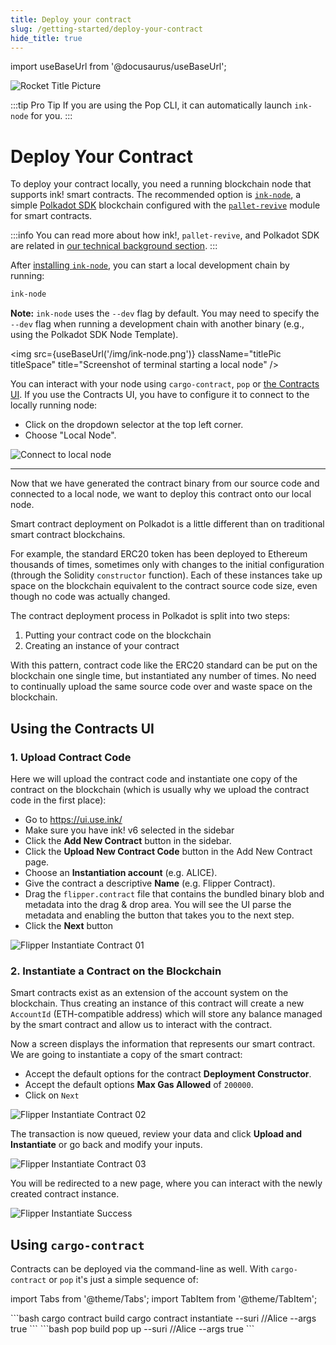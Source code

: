 ```yaml
---
title: Deploy your contract
slug: /getting-started/deploy-your-contract
hide_title: true
---
```


import useBaseUrl from '@docusaurus/useBaseUrl';

![Rocket Title Picture](/img/title/rocket.svg)

:::tip Pro Tip
If you are using the Pop CLI, it can automatically launch `ink-node` for you.
:::

# Deploy Your Contract

To deploy your contract locally, you need a running blockchain node that supports ink! smart contracts. The recommended option is [`ink-node`](https://github.com/use-ink/ink-node), a simple [Polkadot SDK](https://polkadot.com/platform/sdk) blockchain configured with the [`pallet-revive`](https://github.com/paritytech/polkadot-sdk/tree/master/substrate/frame/revive) module for smart contracts.

:::info
You can read more about how ink!, `pallet-revive`, and Polkadot SDK are related in [our technical background section](../background/polkadot-sdk.md).
:::

After [installing `ink-node`](./setup.md#installing-ink-node), you can start a local development chain by running:

```bash
ink-node
```

**Note:** `ink-node` uses the `--dev` flag by default. You may need to specify the `--dev` flag when running a development chain with another binary (e.g., using the Polkadot SDK Node Template).

<img src={useBaseUrl('/img/ink-node.png')} className="titlePic titleSpace" title="Screenshot of terminal starting a local node" />

You can interact with your node using `cargo-contract`, `pop` or [the Contracts UI](https://ui.use.ink/). If you use the Contracts UI, you have to configure it to connect to the locally running node:

- Click on the dropdown selector at the top left corner.
- Choose "Local Node".

![Connect to local node](/img/contracts-ui-local-node.png)

---

Now that we have generated the contract binary from our source code and connected to a local node, we want to deploy this contract onto our local node.

Smart contract deployment on Polkadot is a little different than on traditional smart contract blockchains.

For example, the standard ERC20 token has been deployed to Ethereum thousands of times, sometimes only with changes to the initial configuration (through the Solidity `constructor` function). Each of these instances take up space on the blockchain equivalent to the contract source code size, even though no code was actually changed.

The contract deployment process in Polkadot is split into two steps:

1. Putting your contract code on the blockchain
2. Creating an instance of your contract

With this pattern, contract code like the ERC20 standard can be put on the blockchain one single time, but instantiated any number of times. No need to continually upload the same source code over and waste space on the blockchain.

## Using the Contracts UI

### 1. Upload Contract Code

Here we will upload the contract code and instantiate one copy of the contract on the blockchain (which is usually why we upload the contract code in the first place):

- Go to https://ui.use.ink/
- Make sure you have ink! v6 selected in the sidebar
- Click the **Add New Contract** button in the sidebar.
- Click the **Upload New Contract Code** button in the Add New Contract page.
- Choose an **Instantiation account** (e.g. ALICE).
- Give the contract a descriptive **Name** (e.g. Flipper Contract).
- Drag the `flipper.contract` file that contains the bundled binary blob and metadata into the drag & drop area. You will see the UI parse the metadata and enabling the button that takes you to the next step.
- Click the **Next** button

![Flipper Instantiate Contract 01](/img/contracts-ui-0.png)

### 2. Instantiate a Contract on the Blockchain

Smart contracts exist as an extension of the account system on the blockchain. Thus creating an instance of this contract will create a new `AccountId` (ETH-compatible address) which will store any balance managed by the smart contract and allow us to interact with the contract.

Now a screen displays the information that represents our smart contract. We are going to instantiate a copy of the smart contract:

- Accept the default options for the contract **Deployment Constructor**.
- Accept the default options **Max Gas Allowed** of `200000`.
- Click on `Next`

![Flipper Instantiate Contract 02](/img/contracts-ui-1.png)

The transaction is now queued, review your data and click **Upload and Instantiate** or go back and modify your inputs.

![Flipper Instantiate Contract 03](/img/contracts-ui-2.png)

You will be redirected to a new page, where you can interact with the newly created contract instance.

![Flipper Instantiate Success](/img/contracts-ui-3.png)

## Using `cargo-contract`

Contracts can be deployed via the command-line as well. With `cargo-contract` or `pop` it's just a simple sequence of:

import Tabs from '@theme/Tabs';
import TabItem from '@theme/TabItem';

<Tabs>
  <TabItem value="cargo-contract" label="cargo-contract" default>
  ```bash
  cargo contract build
  cargo contract instantiate --suri //Alice --args true
  ```
  </TabItem>
  <TabItem value="pop" label="Pop">
  ```bash
  pop build
  pop up --suri //Alice --args true
  ```
  </TabItem>
</Tabs>
